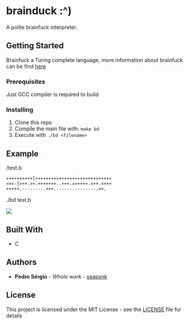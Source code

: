 
# brainduck :^)
A polite brainfuck interpreter.

## Getting Started

Brainfuck a Turing complete language, more information about brainfuck can be find [here](https://esolangs.org/wiki/Brainfuck)

### Prerequisites

Just GCC compiler is required to build

### Installing

 1. Clone this repo
 2. Compile the main file with: 
 `make bd` 
 3. Execute with `./bd <filename>`

## Example
/test.b
````
++++++++++[>+++++++>++++++++++>+++>++++<
<<<-]>++.>+.+++++++..+++.>>++++.<++.<+++
+++++.--------.+++.------.--------.>+.
````
./bd test.b


![](https://github.com/seapvnk/brainduck/blob/master/assets/output.png?raw=true)

## Built With

* C 

## Authors

* **Pedro Sérgio** - *Whole work* - [seapvnk](https://github.com/seapvnk)


## License

This project is licensed under the MIT License - see the [LICENSE](LICENSE) file for details
